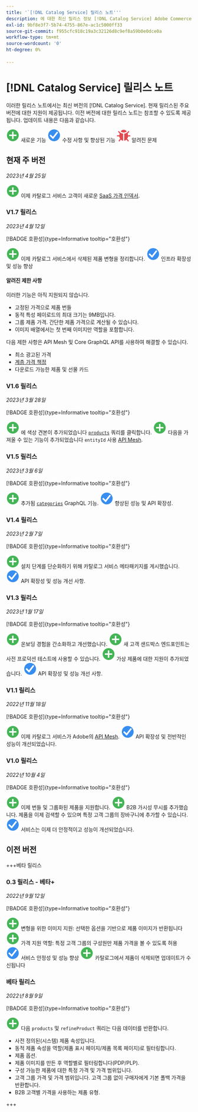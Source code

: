 ```yaml
---
title: '`[!DNL Catalog Service] 릴리스 노트'''
description: 에 대한 최신 릴리스 정보 [!DNL Catalog Service] Adobe Commerce용.
exl-id: 9bf8e3f7-5b74-4755-867e-ac1c5000ff33
source-git-commit: f955cfc918c19a3c32126d8c9ef8a59b0e0dce0a
workflow-type: tm+mt
source-wordcount: '0'
ht-degree: 0%

---
```


# [!DNL Catalog Service] 릴리스 노트

이러한 릴리스 노트에서는 최신 버전의 [!DNL Catalog Service].
현재 릴리스된 주요 버전에 대한 지원이 제공됩니다. 이전 버전에 대한 릴리스 노트는 참조할 수 있도록 제공됩니다.
업데이트 내용은 다음과 같습니다.

![새로 만들기](../assets/new.svg) 새로운 기능
![수정](../assets/fix.svg) 수정 사항 및 향상된 기능
![버그](../assets/bug.svg) 알려진 문제

## 현재 주 버전

_2023년 4월 25일_

![새로 만들기](../assets/new.svg) 이제 카탈로그 서비스 고객이 새로운 [SaaS 가격 인덱서](../price-index/index.md).

### V1.7 릴리스

_2023년 4월 12일_

[!BADGE 호환성]{type=Informative tooltip="호환성"}

![새로 만들기](../assets/new.svg) 이제 카탈로그 서비스에서 삭제된 제품 변형을 정리합니다.
![수정](../assets/fix.svg) 인프라 확장성 및 성능 향상

#### 알려진 제한 사항

이러한 기능은 아직 지원되지 않습니다.

* 고정된 가격으로 제품 번들
* 동적 특성 페이로드의 최대 크기는 9MB입니다.
* 그룹 제품 가격. 간단한 제품 가격으로 계산될 수 있습니다.
* 이미지 배열에서는 첫 번째 이미지만 역할을 포함합니다.

다음 제한 사항은 API Mesh 및 Core GraphQL API를 사용하여 해결할 수 있습니다.

* 최소 광고된 가격
* [계층 가격 책정](mesh.md)
* 다운로드 가능한 제품 및 선물 카드

### V1.6 릴리스

_2023년 3월 28일_

[!BADGE 호환성]{type=Informative tooltip="호환성"}

![새로 만들기](../assets/new.svg) 에 색상 견본이 추가되었습니다 [`products`](https://developer.adobe.com/commerce/webapi/graphql/schema/catalog-service/queries/products/) 쿼리를 클릭합니다.
![새로 만들기](../assets/new.svg) 다음을 가져올 수 있는 기능이 추가되었습니다 `entityId` 사용 [API Mesh](mesh.md).

### V1.5 릴리스

_2023년 3월 6일_

[!BADGE 호환성]{type=Informative tooltip="호환성"}

![새로 만들기](../assets/new.svg) 추가됨 [`categories`](https://developer.adobe.com/commerce/webapi/graphql/schema/catalog-service/queries/categories/) GraphQL 기능.
![수정](../assets/fix.svg) 향상된 성능 및 API 확장성.

### V1.4 릴리스

_2023년 2월 7일_

[!BADGE 호환성]{type=Informative tooltip="호환성"}

![새로 만들기](../assets/new.svg) 설치 단계를 단순화하기 위해 카탈로그 서비스 메타패키지를 게시했습니다.
![수정](../assets/fix.svg) API 확장성 및 성능 개선 사항.

### V1.3 릴리스

_2023년 1월 17일_

[!BADGE 호환성]{type=Informative tooltip="호환성"}

![새로 만들기](../assets/new.svg) 온보딩 경험을 간소화하고 개선했습니다.
![새로 만들기](../assets/new.svg) 새 고객 샌드박스 엔드포인트는 사전 프로덕션 테스트에 사용할 수 있습니다.
![새로 만들기](../assets/new.svg) 가상 제품에 대한 지원이 추가되었습니다.
![수정](../assets/fix.svg) API 확장성 및 성능 개선 사항.

### V1.1 릴리스

_2022년 11월 18일_

[!BADGE 호환성]{type=Informative tooltip="호환성"}

![새로 만들기](../assets/new.svg) 이제 카탈로그 서비스가 Adobe의 [API Mesh](https://developer.adobe.com/graphql-mesh-gateway/).
![수정](../assets/fix.svg) API 확장성 및 전반적인 성능이 개선되었습니다.

### V1.0 릴리스

_2022년 10월 4일_

[!BADGE 호환성]{type=Informative tooltip="호환성"}

![새로 만들기](../assets/new.svg) 이제 번들 및 그룹화된 제품을 지원합니다.
![새로 만들기](../assets/new.svg) B2B 가시성 무시를 추가했습니다. 제품을 이제 검색할 수 있으며 특정 고객 그룹의 장바구니에 추가할 수 있습니다.
![수정](../assets/fix.svg) 서비스는 이제 더 안정적이고 성능이 개선되었습니다.

## 이전 버전

+++베타 릴리스

### 0.3 릴리스 - 베타+

_2022년 9월 12일_

[!BADGE 호환성]{type=Informative tooltip="호환성"}

![새로 만들기](../assets/new.svg) 변형을 위한 이미지 지원: 선택한 옵션을 기반으로 제품 이미지가 반환됩니다
![새로 만들기](../assets/new.svg) 가격 지원 역할: 특정 고객 그룹의 구성원만 제품 가격을 볼 수 있도록 허용
![수정](../assets/fix.svg) 서비스 안정성 및 성능 향상
![새로 만들기](../assets/new.svg) 카탈로그에서 제품이 삭제되면 업데이트가 수신됩니다

### 베타 릴리스

_2022년 8월 9일_

[!BADGE 호환성]{type=Informative tooltip="호환성"}

![새로 만들기](../assets/new.svg) 다음 `products` 및 `refineProduct` 쿼리는 다음 데이터를 반환합니다.

* 사전 정의된(시스템) 제품 속성입니다.
* 동적 제품 속성을 역할(제품 표시 페이지/제품 목록 페이지)로 필터링합니다.
* 제품 옵션.
* 제품 이미지를 만든 후 역할별로 필터링합니다(PDP/PLP).
* 구성 가능한 제품에 대한 특정 가격 및 가격 범위입니다.
* 고객 그룹 가격 및 가격 범위입니다. 고객 그룹 없이 구매자에게 기본 폴백 가격을 반환합니다.
* B2B 고객별 가격을 사용하는 제품 유형.

+++
